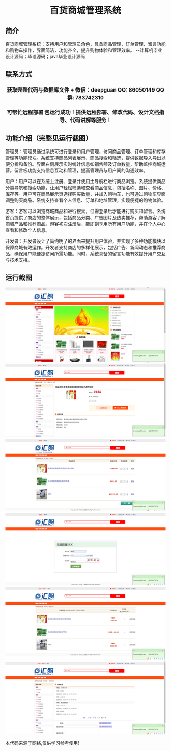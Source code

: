 <p><h1 align="center">百货商城管理系统</h1></p>

## 简介
百货商城管理系统：支持用户和管理员角色，具备商品管理、订单管理、留言功能和购物车操作，界面简洁，功能齐全，提升购物体验和管理效率。    --计算机毕业设计源码；毕设源码；java毕业设计源码


## 联系方式
<p><h3 align="center">获取完整代码与数据库文件 + 微信：deepguan QQ: 86050149 QQ群: 783742310</h3></p>
<p><h3 align="center">可帮忙远程部署 包运行成功！提供远程部署、修改代码、设计文档指导、代码讲解等服务！</h3></p>

## 功能介绍（完整见运行截图）
管理员：管理员通过系统可进行登录和用户管理，访问商品管理、订单管理和库存管理等功能模块。系统支持商品列表展示、商品搜索和筛选，提供数据导入导出以便分析和备份。界面右侧展示实时统计信息如销售额及订单数量，帮助监控商城运营。留言板功能支持信息互动和管理，提高管理员与用户间的沟通效率。

用户：用户可以在系统上注册、登录并使用主导航栏进行商品浏览。系统提供商品分类导航和搜索功能，让用户轻松筛选和查看商品信息，包括名称、图片、价格、库存等。用户可在商品展示页选择购买数量，并加入购物车，也可通过购物车界面调整购买商品。系统支持查看个人信息、订单和地址管理，实现便捷的购物体验。

游客：游客可以浏览商城商品和进行搜索，但需登录后才能进行购买和留言。系统首页提供了商店的整体展示，包括商品分类、广告图片及热卖推荐，帮助游客了解商城产品和推荐商品。游客初次注册后，能即刻享用所有用户功能，并在个人中心查看和修改个人信息。

开发者：开发者设计了简约明了的界面来提升用户体验，并实现了多种功能模块以保障商城有效运作。开发者支持商店的多样化展示，包括广告、新闻动态和推荐商品，确保用户能便捷访问所需功能。同时，系统具备的留言功能有效提升用户交互与技术支持。


## 运行截图
![](imgs/588112-20231023221309720-1857488165.png)
![](imgs/588112-20231023221314513-185616609.png)
![](imgs/588112-20231023221318071-325864881.png)
![](imgs/588112-20231023221321584-2066949128.png)
![](imgs/588112-20231023221324971-661119836.png)
![](imgs/588112-20231023221328595-669292846.png)

<p>本代码来源于网络,仅供学习参考使用!</p>

